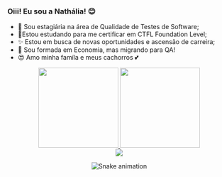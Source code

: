 ### Oiii! Eu sou a Nathália! :blush:




- :blue_book: Sou estagiária na área de Qualidade de Testes de Software;
- :seedling:Estou estudando para me certificar em CTFL Foundation Level;
- :sparkles: Estou em busca de novas oportunidades e ascensão de carreira;
- :school: Sou formada em Economia, mas migrando para QA!
- :heart_eyes: Amo minha famíla e meus cachorros :two_hearts:



<div align="center">
  <a href="https://github.com/Nathalia-Cruz">
  <img height="180em" src="https://github-readme-stats.vercel.app/api?username=Nathalia-Cruz&show_icons=true&theme=dracula&include_all_commits=true&count_private=true"/>
  <img height="180em" src="https://github-readme-stats.vercel.app/api/top-langs/?username=Nathalia-Cruz&layout=compact&langs_count=7&theme=dracula"/>

    
    
    
 <div> 
    <a href="https://www.linkedin.com/in/nathalia-oliveira-cruz" target="_blank"><img src="https://img.shields.io/badge/-LinkedIn-%230077B5?style=for-the-badge&logo=linkedin&logoColor=white" target="_blank"></a> 
 
   ![Snake animation](https://github.com/Nathalia-Cruz/Nathalia-Cruz/blob/output/github-contribution-grid-snake.svg)
 </div>
